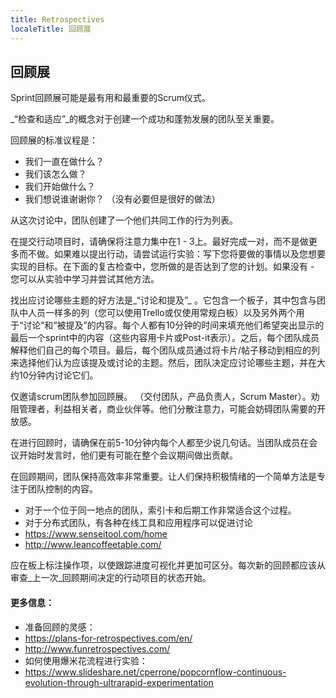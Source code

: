 ```yaml
---
title: Retrospectives
localeTitle: 回顾展
---
```

## 回顾展

Sprint回顾展可能是最有用和最重要的Scrum仪式。

_“检查和适应”_的概念对于创建一个成功和蓬勃发展的团队至关重要。

回顾展的标准议程是：

*   我们一直在做什么？
*   我们该怎么做？
*   我们开始做什么？
*   我们想说谁谢谢你？ （没有必要但是很好的做法）

从这次讨论中，团队创建了一个他们共同工作的行为列表。

在提交行动项目时，请确保将注意力集中在1 - 3上。最好完成一对，而不是做更多而不做。如果难以提出行动，请尝试运行实验：写下您将要做的事情以及您想要实现的目标。在下面的复古检查中，您所做的是否达到了您的计划。如果没有 - 您可以从实验中学习并尝试其他方法。

找出应讨论哪些主题的好方法是_“讨论和提及”_ 。它包含一个板子，其中包含与团队中人员一样多的列（您可以使用Trello或仅使用常规白板）以及另外两个用于“讨论”和“被提及”的内容。每个人都有10分钟的时间来填充他们希望突出显示的最后一个sprint中的内容（这些内容用卡片或Post-it表示）。之后，每个团队成员解释他们自己的每个项目。最后，每个团队成员通过将卡片/帖子移动到相应的列来选择他们认为应该提及或讨论的主题。然后，团队决定应讨论哪些主题，并在大约10分钟内讨论它们。

仅邀请scrum团队参加回顾展。 （交付团队，产品负责人，Scrum Master）。劝阻管理者，利益相关者，商业伙伴等。他们分散注意力，可能会妨碍团队需要的开放感。

在进行回顾时，请确保在前5-10分钟内每个人都至少说几句话。当团队成员在会议开始时发言时，他们更有可能在整个会议期间做出贡献。

在回顾期间，团队保持高效率非常重要。让人们保持积极情绪的一个简单方法是专注于团队控制的内容。

*   对于一个位于同一地点的团队，索引卡和后期工作非常适合这个过程。
*   对于分布式团队，有各种在线工具和应用程序可以促进讨论
*   https://www.senseitool.com/home
*   http://www.leancoffeetable.com/

应在板上标注操作项，以使跟踪进度可视化并更加可区分。每次新的回顾都应该从审查_上一次_回顾期间决定的行动项目的状态开始。

#### 更多信息：

*   准备回顾的灵感：
*   https://plans-for-retrospectives.com/en/
*   http://www.funretrospectives.com/
*   如何使用爆米花流程进行实验：
*   https://www.slideshare.net/cperrone/popcornflow-continuous-evolution-through-ultrarapid-experimentation